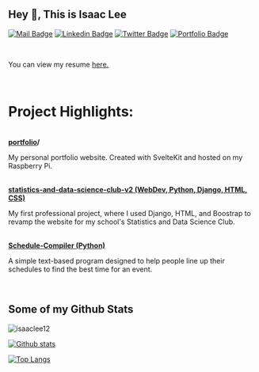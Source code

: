 ## Hey 👋, This is Isaac Lee
[![Mail Badge](https://img.shields.io/badge/-isaac.wonha.lee@outlook.com-c14438?style=flat&logo=Gmail&logoColor=white&link=mailto:isaac.wonha.lee@outlook.com)](mailto:isaac.wonha.lee@outlook.com) [![Linkedin Badge](https://img.shields.io/badge/-LinkedIn-blue)](https://www.linkedin.com/in/isaac-lee-621873133/) [![Twitter Badge](https://img.shields.io/badge/-isaacwonhalee-00acee?style=flat&logo=twitter&logoColor=white&link=https://twitter.com/isaacwonhalee/)](https://www.twitter.com/isaacwonhalee/) [![Portfolio Badge](https://img.shields.io/badge/portfolio-web-blue?style=flat&link=isaaclee.org/)](isaaclee.org/) 

<br>
<p align='left'> You can view my resume <a href="https://isaaclee.org/RESUME" target="_blank"><u>here</u>.</a></p>
<br>

# Project Highlights:

<br>
<strong><a href="https://github.com/isaaclee12/portfolio" target="_blank">portfolio</a>/</strong>
<p>My personal portfolio website. Created with SvelteKit and hosted on my Raspberry Pi.</p>

<br>
<strong><a href="https://github.com/isaaclee12/statistics-and-data-science-club-v2" target="_blank">statistics-and-data-science-club-v2 (WebDev, Python, Django, HTML, CSS)</a></strong>
<p>My first professional project, where I used Django, HTML, and Boostrap to revamp the website for my school's Statistics and Data Science Club.</p>

<br>
<strong><a href="https://github.com/isaaclee12/Schedule-Compiler" target="_blank">Schedule-Compiler (Python)</a></strong>
<p>A simple text-based program designed to help people line up their schedules to find the best time for an event.</p>

<br>

## Some of my Github Stats
<p align=left> <img src=https://komarev.com/ghpvc/?username=isaaclee12 alt=isaaclee12 /> </p>

[![Github stats](https://github-readme-stats.vercel.app/api?username=isaaclee12&show_icons=true&include_all_commits=true)](https://github.com/isaaclee12/github-readme-stats)

[![Top Langs](https://github-readme-stats.vercel.app/api/top-langs/?username=isaaclee12&layout=compact)](https://github.com/isaaclee12/github-readme-stats)
